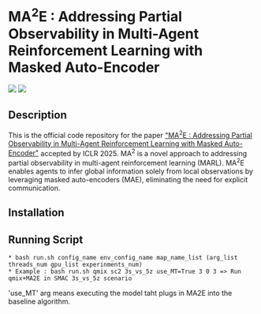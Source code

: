 # MA<sup>2</sup>E : Addressing Partial Observability in Multi-Agent Reinforcement Learning with Masked Auto-Encoder
<a href="[https://arxiv.org/abs/2405.19806](https://openreview.net/forum?id=klpdEThT8q&referrer=%5BAuthor%20Console%5D(%2Fgroup%3Fid%3DICLR.cc%2F2025%2FConference%2FAuthors%23your-submissions))"><img src="https://img.shields.io/badge/Paper-OpenReview-Green"></a>
<a href=#bibtex><img src="https://img.shields.io/badge/Paper-BibTex-yellow"></a>



## Description 
This is the official code repository for the paper ["MA<sup>2</sup>E : Addressing Partial Observability in Multi-Agent Reinforcement Learning with Masked Auto-Encoder"](https://openreview.net/forum?id=klpdEThT8q&referrer=%5BAuthor%20Console%5D(%2Fgroup%3Fid%3DICLR.cc%2F2025%2FConference%2FAuthors%23your-submissions)) accepted by ICLR 2025.
MA<sup>2</sup> is a novel approach to addressing partial observability in multi-agent reinforcement learning (MARL). MA<sup>2</sup>E enables agents to infer global information solely from local observations by leveraging masked auto-encoders (MAE), eliminating the need for explicit communication.

## Installation

## Running Script
```
* bash run.sh config_name env_config_name map_name_list (arg_list threads_num gpu_list experinments_num)
* Example : bash run.sh qmix sc2 3s_vs_5z use_MT=True 3 0 3 => Run qmix+MA2E in SMAC 3s_vs_5z scenario
```
'use_MT' arg means executing the model taht plugs in MA2E into the baseline algorithm. 
